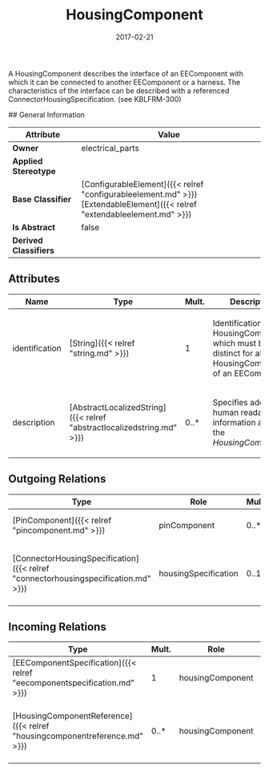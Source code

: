 ﻿---
title: HousingComponent
toc: false
type: specs
date: "2017-02-21"
draft: false
specification: VEC
version: 1.1.3
documentType: "Recommendation"
elementType: Class
classes:
  - HousingComponent
menu_name: vec-1.1.3
---
<p> A HousingComponent describes the interface of an EEComponent with which it can be connected to another EEComponent or a harness. The characteristics of the interface can be described with a referenced ConnectorHousingSpecification. (see KBLFRM-300)      </p>
## General Information

| Attribute               | Value |
|-------------------------|-------|
| **Owner**               | electrical_parts |
| **Applied Stereotype**  |   |
| **Base Classifier**     | [ConfigurableElement]({{< relref "configurableelement.md" >}})<br/> [ExtendableElement]({{< relref "extendableelement.md" >}})<br/>  |
| **Is Abstract**         | false |
| **Derived Classifiers** |   |

## Attributes
|  Name  |  Type  |  Mult.  |  Description  |  Owning Classifier  |
|--------|--------|---------|---------------|--------------|
|identification | [String]({{< relref "string.md" >}}) | 1 | <p>Identification of the HousingComponent, which must be distinct for all HousingComponents of an EEComponent.  </p> | [HousingComponent]({{< relref "housingcomponent.md" >}}) |
|description | [AbstractLocalizedString]({{< relref "abstractlocalizedstring.md" >}}) | 0..* | <p> Specifies additional, human readable information about the <i>HousingComponent</i>.      </p> | [HousingComponent]({{< relref "housingcomponent.md" >}}) |

## Outgoing Relations
|    Type  |   Role   |   Mult.   |   Mult.   |   Description   |
|----------|----------|-----------|-----------|-----------------|
| [PinComponent]({{< relref "pincomponent.md" >}}) | pinComponent | 0..* | 1 | Specifies the PinComponents of HousingComponent.   (see KBLFRM-300) |
| [ConnectorHousingSpecification]({{< relref "connectorhousingspecification.md" >}}) | housingSpecification | 0..1 | 0..* | References the ConnectorHousingSpecification that is describing the connector interface of the HousingComponent (e.g. Slots, Cavities, Design, Coding). |
##  Incoming Relations
|    Type  |   Mult.  |   Role    |   Mult.   |   Description  |
|----------|----------|-----------|-----------|----------------|
| [EEComponentSpecification]({{< relref "eecomponentspecification.md" >}}) | 1 | housingComponent | 0..* | Specifies the available connector interfaces of the EEComponent. |
| [HousingComponentReference]({{< relref "housingcomponentreference.md" >}}) | 0..* | housingComponent | 1 | Points to the HousingComponent referenced by the HousingComponent reference.  (KBLFRM-401) |
